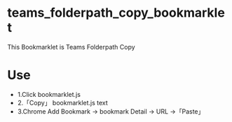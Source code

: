 # teams_folderpath_copy_bookmarklet
This Bookmarklet is Teams Folderpath Copy 
# Use
- 1.Click bookmarklet.js
- 2.「Copy」 bookmarklet.js text
- 3.Chrome Add Bookmark -> bookmark Detail -> URL ->「Paste」
